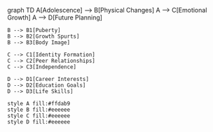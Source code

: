 graph TD
    A[Adolescence] --> B[Physical Changes]
    A --> C[Emotional Growth]
    A --> D[Future Planning]
    
    B --> B1[Puberty]
    B --> B2[Growth Spurts]
    B --> B3[Body Image]
    
    C --> C1[Identity Formation]
    C --> C2[Peer Relationships]
    C --> C3[Independence]
    
    D --> D1[Career Interests]
    D --> D2[Education Goals]
    D --> D3[Life Skills]

    style A fill:#ffdab9
    style B fill:#eeeeee
    style C fill:#eeeeee
    style D fill:#eeeeee
